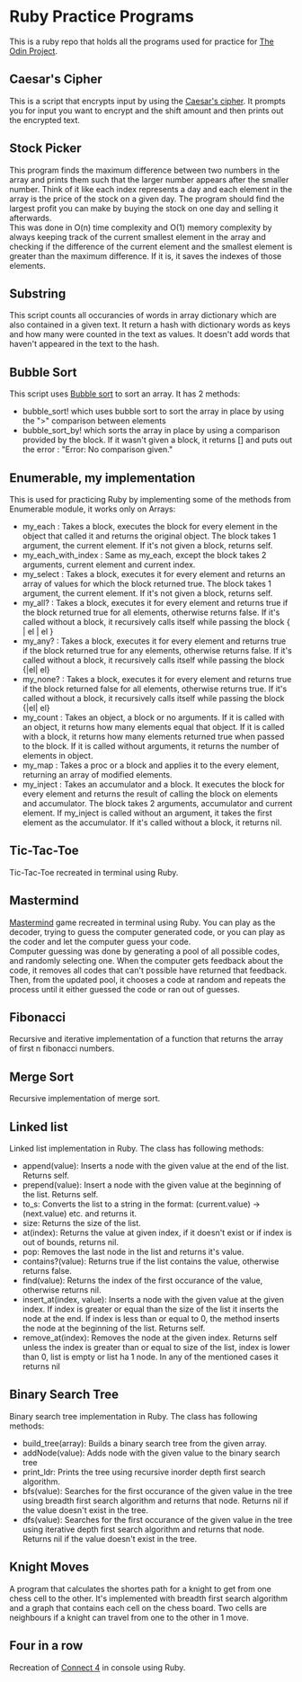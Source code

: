 # Ruby Practice Programs

This is a ruby repo that holds all the programs used for practice for [The Odin Project](https://www.theodinproject.com).  

## Caesar's Cipher

This is a script that encrypts input by using the [Caesar's cipher](https://en.wikipedia.org/wiki/Caesar_cipher). It prompts you for input you want to encrypt and the shift amount and then prints out the encrypted text.  

## Stock Picker

This program finds the maximum difference between two numbers in the array and prints them such that the larger number appears after the smaller number. Think of it like each index represents a day and each element in the array is the price of the stock on a given day. The program should find the largest profit you can make by buying the stock on one day and selling it afterwards.  
This was done in O(n) time complexity and O(1) memory complexity by always keeping track of the current smallest element in the array and checking if the difference of the current element and the smallest element is greater than the maximum difference. If it is, it saves the indexes of those elements.  

## Substring

This script counts all occurancies of words in array dictionary which are also contained in a given text. It return a hash with dictionary words as keys and how many were counted in the text as values. It doesn't add words that haven't appeared in the text to the hash.  

## Bubble Sort

This script uses [Bubble sort](https://en.wikipedia.org/wiki/Bubble_sort) to sort an array. It has 2 methods:   
- bubble_sort! which uses bubble sort to sort the array in place by using the ">" comparison between elements
- bubble_sort_by! which sorts the array in place by using a comparison provided by the block. If it wasn't given a block, it returns [] and puts out the error : "Error: No comparison given."  

## Enumerable, my implementation

This is used for practicing Ruby by implementing some of the methods from Enumerable module, it works only on Arrays:
- my_each : Takes a block, executes the block for every element in the object that called it and returns the original object. The block takes 1 argument, the current element. If it's not given a block, returns self.
- my_each_with_index : Same as my_each, except the block takes 2 arguments, current element and current index.
- my_select : Takes a block, executes it for every element and returns an array of values for which the block returned true. The block takes 1 argument, the current element. If it's not given a block, returns self.
- my_all? : Takes a block, executes it for every element and returns true if the block returned true for all elements, otherwise returns false. If it's called without a block, it recursively calls itself while passing the block { | el | el }
- my_any? : Takes a block, executes it for every element and returns true if the block returned true for any elements, otherwise returns false. If it's called without a block, it recursively calls itself while passing the block {|el| el}
- my_none? : Takes a block, executes it for every element and returns true if the block returned false for all elements, otherwise returns true. If it's called without a block, it recursively calls itself while passing the block {|el| el}
- my_count : Takes an object, a block or no arguments. If it is called with an object, it returns how many elements equal that object. If it is called with a block, it returns how many elements returned true when passed to the block. If it is called without arguments, it returns the number of elements in object.
- my_map : Takes a proc or a block and applies it to the every element, returning an array of modified elements.
- my_inject : Takes an accumulator and a block. It executes the block for every element and returns the result of calling the block on elements and accumulator. The block takes 2 arguments, accumulator and current element. If my_inject is called without an argument, it takes the first element as the accumulator. If it's called without a block, it returns nil.

## Tic-Tac-Toe

Tic-Tac-Toe recreated in terminal using Ruby.

## Mastermind

[Mastermind](https://en.wikipedia.org/wiki/Mastermind_(board_game)) game recreated in terminal using Ruby. You can play as the decoder, trying to guess the computer generated code, or you can play as the coder and let the computer guess your code.  
Computer guessing was done by generating a pool of all possible codes, and randomly selecting one. When the computer gets feedback about the code, it removes all codes that can't possible have returned that feedback. Then, from the updated pool, it chooses a code at random and repeats the process until it either guessed the code or ran out of guesses.

## Fibonacci 
Recursive and iterative implementation of a function that returns the array of first n fibonacci numbers.

## Merge Sort
Recursive implementation of merge sort.

## Linked list
Linked list implementation in Ruby. The class has following methods:
- append(value): Inserts a node with the given value at the end of the list. Returns self.
- prepend(value): Insert a node with the given value at the beginning of the list. Returns self.
- to_s: Converts the list to a string in the format: (current.value) -> (next.value) etc. and returns it.
- size: Returns the size of the list.
- at(index): Returns the value at given index, if it doesn't exist or if index is out of bounds, returns nil.
- pop: Removes the last node in the list and returns it's value.
- contains?(value): Returns true if the list contains the value, otherwise returns false.
- find(value): Returns the index of the first occurance of the value, otherwise returns nil.
- insert_at(index, value): Inserts a node with the given value at the given index. If index is greater or equal than the size of the list it inserts the node at the end. If index is less than or equal to 0, the method inserts the node at the beginning of the list. Returns self.
- remove_at(index): Removes the node at the given index. Returns self unless the index is greater than or equal to size of the list, index is lower than 0, list is empty or list ha 1 node. In any of the mentioned cases it returns nil

## Binary Search Tree
Binary search tree implementation in Ruby. The class has following methods:
- build_tree(array): Builds a binary search tree from the given array.
- addNode(value): Adds node with the given value to the binary search tree
- print_ldr: Prints the tree using recursive inorder depth first search algorithm.
- bfs(value): Searches for the first occurance of the given value in the tree using breadth first search algorithm and returns that node. Returns nil if the value doesn't exist in the tree.
- dfs(value): Searches for the first occurance of the given value in the tree using iterative depth first search algorithm and returns that node. Returns nil if the value doesn't exist in the tree.

## Knight Moves

A program that calculates the shortes path for a knight to get from one chess cell to the other. It's implemented with breadth first search algorithm and a graph that contains each cell on the chess board. Two cells are neighbours if a knight can travel from one to the other in 1 move.

## Four in a row

Recreation of [Connect 4](https://en.wikipedia.org/wiki/Connect_Four) in console using Ruby.